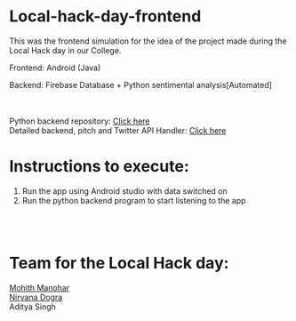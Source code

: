 # Local-hack-day-frontend
This was the frontend simulation for the idea of the project made during the Local Hack day in our College. 

Frontend: Android (Java)

Backend: Firebase Database + Python sentimental analysis[Automated]


<br/><br/>
Python backend repository: [Click here](https://github.com/mohith2017/Local-hack-day-backend)
<br/>
Detailed backend, pitch and Twitter API Handler: [Click here](https://github.com/NirvanaDogra/AntiCyberBullying)

# Instructions to execute:

1) Run the app using Android studio with data switched on
2) Run the python backend program to start listening to the app

<br/><br/>
# Team for the Local Hack day:

[Mohith Manohar](https://github.com/mohith2017)<br/>
[Nirvana Dogra](https://github.com/NirvanaDogra)<br/>
Aditya Singh 
